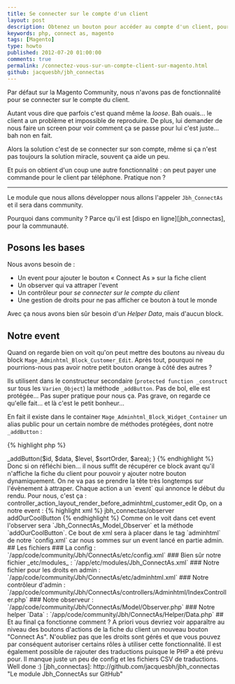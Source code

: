 ```yaml
---
title: Se connecter sur le compte d'un client
layout: post
description: Obtenez un bouton pour accéder au compte d'un client, pour payer par carte pour lui ou en cas de problème technique avec son compte...
keywords: php, connect as, magento
tags: [Magento]
type: howto
published: 2012-07-20 01:00:00
comments: true
permalink: /connectez-vous-sur-un-compte-client-sur-magento.html
github: jacquesbh/jbh_connectas
---
```


Par défaut sur la Magento Community, nous n'avons pas de fonctionnalité pour se connecter sur le compte du client.

Autant vous dire que parfois c'est quand même la _loose_. Bah ouais... le client a un problème et impossible de reproduire. De plus, lui demander de nous faire un screen pour voir comment ça se passe pour lui c'est juste... bah non en fait.

Alors la solution c'est de se connecter sur son compte, même si ça n'est pas toujours la solution miracle, souvent ça aide un peu.

Et puis on obtient d'un coup une autre fonctionnalité : on peut payer une commande pour le client par téléphone. Pratique non ?

<!-- more start -->

<hr />

Le module que nous allons développer nous allons l'appeler `Jbh_ConnectAs` et il sera dans community.

Pourquoi dans community ? Parce qu'il est [dispo en ligne][jbh_connectas], pour la communauté.

## Posons les bases

Nous avons besoin de :

- Un event pour ajouter le bouton « Connect As » sur la fiche client
- Un observer qui va attraper l'event
- Un contrôleur pour _se connecter sur le compte du client_
- Une gestion de droits pour ne pas afficher ce bouton à tout le monde

Avec ça nous avons bien sûr besoin d'un _Helper Data_, mais d'aucun block.

## Notre event

Quand on regarde bien on voit qu'on peut mettre des boutons au niveau du block `Mage_Adminhtml_Block_Customer_Edit`.
Après tout, pourquoi ne pourrions-nous pas avoir notre petit bouton orange à côté des autres ?

Ils utilisent dans le constructeur secondaire (`protected function _construct` sur tous les `Varien_Object`) la méthode `_addButton`. Pas de bol, elle est protégée... Pas super pratique pour nous ça. Pas grave, on regarde ce qu'elle fait... et là c'est le petit bonheur...

En fait il existe dans le container `Mage_Adminhtml_Block_Widget_Container` un alias public pour un certain nombre de méthodes protégées, dont notre `_addButton` :

{% highlight php %}
<?php
public function addButton($id, $data, $level = 0, $sortOrder = 0, $area = 'header')
{
    return $this->_addButton($id, $data, $level, $sortOrder, $area);
}
{% endhighlight %}

Donc si on réfléchi bien... il nous suffit de récupérer ce block avant qu'il n'affiche la fiche du client pour pouvoir y ajouter notre bouton dynamiquement.
On ne va pas se prendre la tête très longtemps sur l'évènement à attraper. Chaque action a un `event` qui annonce le début du rendu. Pour nous, c'est ça :

    controller_action_layout_render_before_adminhtml_customer_edit

Op, on a notre event :

{% highlight xml %}
<controller_action_layout_render_before_adminhtml_customer_edit>
    <observers>
        <add_connectas_button>
            <class>jbh_connectas/observer</class>
            <method>addOurCoolButton</method>
        </add_connectas_button>
    </observers>
</controller_action_layout_render_before_adminhtml_customer_edit>
{% endhighlight %}

Comme on le voit dans cet event l'observer sera `Jbh_ConnectAs_Model_Observer` et la méthode `addOurCoolButton`. Ce bout de xml sera à placer dans le tag `adminhtml` de notre `config.xml` car nous sommes sur un event lancé en partie admin.

## Les fichiers

### La config : `/app/code/community/Jbh/ConnectAs/etc/config.xml`

<script src="http://gist-it.appspot.com/github/jacquesbh/jbh_connectas/raw/master/app/code/community/Jbh/ConnectAs/etc/config.xml"></script>

### Bien sûr notre fichier _etc/modules_ : `/app/etc/modules/Jbh_ConnectAs.xml`

<script src="http://gist-it.appspot.com/github/jacquesbh/jbh_connectas/raw/master/app/etc/modules/Jbh_ConnectAs.xml"></script>

### Notre fichier pour les droits en admin : `/app/code/community/Jbh/ConnectAs/etc/adminhtml.xml`

<script src="http://gist-it.appspot.com/github/jacquesbh/jbh_connectas/raw/master/app/code/community/Jbh/ConnectAs/etc/adminhtml.xml"></script>

### Notre contrôleur d'admin : `/app/code/community/Jbh/ConnectAs/controllers/Adminhtml/IndexController.php`

<script src="http://gist-it.appspot.com/github/jacquesbh/jbh_connectas/raw/master/app/code/community/Jbh/ConnectAs/controllers/Adminhtml/IndexController.php"></script>

### Notre observeur : `/app/code/community/Jbh/ConnectAs/Model/Observer.php`

<script src="http://gist-it.appspot.com/github/jacquesbh/jbh_connectas/raw/master/app/code/community/Jbh/ConnectAs/Model/Observer.php"></script>

### Notre helper `Data` : `/app/code/community/Jbh/ConnectAs/Helper/Data.php`

<script src="http://gist-it.appspot.com/github/jacquesbh/jbh_connectas/raw/master/app/code/community/Jbh/ConnectAs/Helper/Data.php"></script>

## Et au final ça fonctionne comment ?

A priori vous devriez voir apparaître au niveau des boutons d'actions de la fiche du client un nouveau bouton "Connect As".

N'oubliez pas que les droits sont gérés et que vous pouvez par conséquent autoriser certains rôles à utiliser cette fonctionnalité.

Il est également possible de rajouter des traductions puisque le PHP a été prévu pour. Il manque juste un peu de config et les fichiers CSV de traductions.

Well done :)

<!-- more end -->

[jbh_connectas]: http://github.com/jacquesbh/jbh_connectas "Le module Jbh_ConnectAs sur GitHub"

